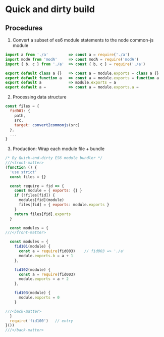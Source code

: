 # Quick and dirty build

## Procedures

1. Convert a subset of es6 module statements to the node common-js module

```js
import a from './a'         => const a = require('./a')
import modA from 'modA'     => const modA = require('modA')
import { b, c } from './a'  => const { b, c } = require('./a')

export default class a {}   => const a = module.exports = class a {}
export default function a   => const a = module.exports = function a
export default a            => module.exports = a
export default a =          => const a = module.exports.a =
```

2. Processing data structure

```js
const files = {
  fid001: {
    path,
    src,
    target: convert2commonjs(src)
  },
  ...
}
```

3. Production: Wrap each module file + bundle

```js
/* By Quick-and-dirty ES6 module bundler */
///<front-matter>
(function () {
  'use strict'
  const files = {}

  const require = fid => {
    const module = { exports: {} }
    if (!files[fid]) {
      modules[fid](module)
      files[fid] = { exports: module.exports }
    }
    return files[fid].exports
  }

  const modules = {
///</front-matter>

  const modules = {
    fid101(module) {
      const a = require(fid003)    // fid003 => './a'
      module.exports.b = a + 1
    },

    fid102(module) {
      const a = require(fid003)
      module.exports = a + 2
    },

    fid103(module) {
      module.exports = 0
    }

///<back-matter>
  }
  require('fid100')   // entry
}())
///</back-matter>
```
